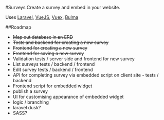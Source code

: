 #Surveys
Create a survey and embed in your website.

Uses [Laravel](https://laravel.com/), [VueJS](https://vuejs.org/), [Vuex](https://vuex.vuejs.org/), [Bulma](http://bulma.io/)

##Roadmap
- ~~Map out database in an ERD~~
- ~~Tests and backend for creating a new survey~~
- ~~Frontend for creating a new survey~~
- ~~Frontend for saving a new survey~~
- Validation tests / server side and frontend for new survey
- List surveys tests / backend / frontend
- Edit survey  tests / backend / frontend
- API for completing survey via embedded script on client site - tests / backend
- Frontend script for embedded widget
- publish a survey
- UI for customising appearance of embedded widget
- logic / branching
- laravel dusk?
- SASS?
